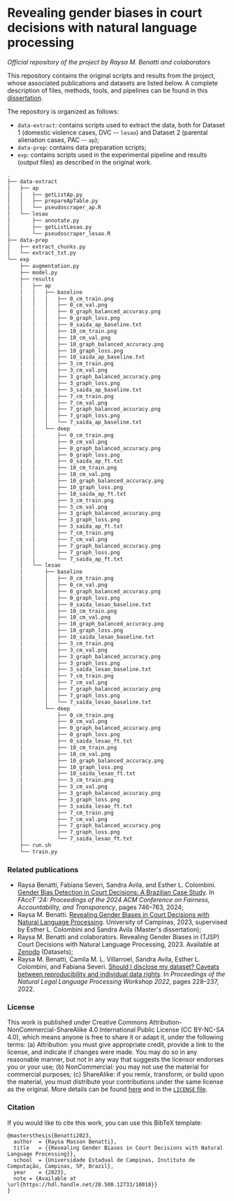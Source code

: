 # Revealing gender biases in court decisions with natural language processing 
_Official repository of the project by Raysa M. Benatti and colaborators_ 

This repository contains the original scripts and results from the project, whose associated publications and datasets are listed below. 
A complete description of files, methods, tools, and pipelines can be found in this [dissertation](https://www.repositorio.unicamp.br/acervo/detalhe/1313341). 

The repository is organized as follows:
* ```data-extract```: contains scripts used to extract the data, both for Dataset 1 (domestic violence cases, DVC -- ```lesao```) and Dataset 2 (parental alienation cases, PAC -- ```ap```); 
* ```data-prep```: contains data preparation scripts; 
* ```exp```: contains scripts used in the experimental pipeline and results (output files) as described in the original work. 

```bash
.
├── data-extract
│   ├── ap
│   │   ├── getListAp.py
│   │   ├── prepareApTable.py
│   │   └── pseudoscraper_ap.R
│   └── lesao
│       ├── annotate.py
│       ├── getListLesao.py
│       └── pseudoscraper_lesao.R
├── data-prep
│   ├── extract_chunks.py
│   └── extract_txt.py
└── exp
    ├── augmentation.py
    ├── model.py
    ├── results
    │   ├── ap
    │   │   ├── baseline
    │   │   │   ├── 0_cm_train.png
    │   │   │   ├── 0_cm_val.png
    │   │   │   ├── 0_graph_balanced_accuracy.png
    │   │   │   ├── 0_graph_loss.png
    │   │   │   ├── 0_saida_ap_baseline.txt
    │   │   │   ├── 10_cm_train.png
    │   │   │   ├── 10_cm_val.png
    │   │   │   ├── 10_graph_balanced_accuracy.png
    │   │   │   ├── 10_graph_loss.png
    │   │   │   ├── 10_saida_ap_baseline.txt
    │   │   │   ├── 3_cm_train.png
    │   │   │   ├── 3_cm_val.png
    │   │   │   ├── 3_graph_balanced_accuracy.png
    │   │   │   ├── 3_graph_loss.png
    │   │   │   ├── 3_saida_ap_baseline.txt
    │   │   │   ├── 7_cm_train.png
    │   │   │   ├── 7_cm_val.png
    │   │   │   ├── 7_graph_balanced_accuracy.png
    │   │   │   ├── 7_graph_loss.png
    │   │   │   └── 7_saida_ap_baseline.txt
    │   │   └── deep
    │   │       ├── 0_cm_train.png
    │   │       ├── 0_cm_val.png
    │   │       ├── 0_graph_balanced_accuracy.png
    │   │       ├── 0_graph_loss.png
    │   │       ├── 0_saida_ap_ft.txt
    │   │       ├── 10_cm_train.png
    │   │       ├── 10_cm_val.png
    │   │       ├── 10_graph_balanced_accuracy.png
    │   │       ├── 10_graph_loss.png
    │   │       ├── 10_saida_ap_ft.txt
    │   │       ├── 3_cm_train.png
    │   │       ├── 3_cm_val.png
    │   │       ├── 3_graph_balanced_accuracy.png
    │   │       ├── 3_graph_loss.png
    │   │       ├── 3_saida_ap_ft.txt
    │   │       ├── 7_cm_train.png
    │   │       ├── 7_cm_val.png
    │   │       ├── 7_graph_balanced_accuracy.png
    │   │       ├── 7_graph_loss.png
    │   │       └── 7_saida_ap_ft.txt
    │   └── lesao
    │       ├── baseline
    │       │   ├── 0_cm_train.png
    │       │   ├── 0_cm_val.png
    │       │   ├── 0_graph_balanced_accuracy.png
    │       │   ├── 0_graph_loss.png
    │       │   ├── 0_saida_lesao_baseline.txt
    │       │   ├── 10_cm_train.png
    │       │   ├── 10_cm_val.png
    │       │   ├── 10_graph_balanced_accuracy.png
    │       │   ├── 10_graph_loss.png
    │       │   ├── 10_saida_lesao_baseline.txt
    │       │   ├── 3_cm_train.png
    │       │   ├── 3_cm_val.png
    │       │   ├── 3_graph_balanced_accuracy.png
    │       │   ├── 3_graph_loss.png
    │       │   ├── 3_saida_lesao_baseline.txt
    │       │   ├── 7_cm_train.png
    │       │   ├── 7_cm_val.png
    │       │   ├── 7_graph_balanced_accuracy.png
    │       │   ├── 7_graph_loss.png
    │       │   └── 7_saida_lesao_baseline.txt
    │       └── deep
    │           ├── 0_cm_train.png
    │           ├── 0_cm_val.png
    │           ├── 0_graph_balanced_accuracy.png
    │           ├── 0_graph_loss.png
    │           ├── 0_saida_lesao_ft.txt
    │           ├── 10_cm_train.png
    │           ├── 10_cm_val.png
    │           ├── 10_graph_balanced_accuracy.png
    │           ├── 10_graph_loss.png
    │           ├── 10_saida_lesao_ft.txt
    │           ├── 3_cm_train.png
    │           ├── 3_cm_val.png
    │           ├── 3_graph_balanced_accuracy.png
    │           ├── 3_graph_loss.png
    │           ├── 3_saida_lesao_ft.txt
    │           ├── 7_cm_train.png
    │           ├── 7_cm_val.png
    │           ├── 7_graph_balanced_accuracy.png
    │           ├── 7_graph_loss.png
    │           └── 7_saida_lesao_ft.txt
    ├── run.sh
    └── train.py
```

### Related publications
* Raysa Benatti, Fabiana Severi, Sandra Avila, and Esther L. Colombini. [Gender Bias Detection in Court Decisions: A Brazilian Case Study](https://dl.acm.org/doi/10.1145/3630106.3658937). In _FAccT '24: Proceedings of the 2024 ACM Conference on Fairness, Accountability, and Transparency_, pages 746–763, 2024;
* Raysa M. Benatti. [Revealing Gender Biases in Court Decisions with Natural Language Processing](https://www.repositorio.unicamp.br/acervo/detalhe/1313341). University of Campinas, 2023, supervised by Esther L. Colombini and Sandra Avila (Master's dissertation);
* Raysa M. Benatti and colaborators. Revealing Gender Biases in (TJSP) Court Decisions with Natural Language Processing, 2023. Available at [Zenodo](https://doi.org/10.5281/zenodo.7794781) (Datasets);
* Raysa M. Benatti, Camila M. L. Villarroel, Sandra Avila, Esther L. Colombini, and Fabiana Severi. [Should I disclose my dataset? Caveats between reproducibility and individual data rights](https://aclanthology.org/2022.nllp-1.20/). In _Proceedings of the Natural Legal Language Processing Workshop 2022_, pages 228–237, 2022.

### License
This work is published under Creative Commons Attribution-NonCommercial-ShareAlike 4.0 International Public License (CC BY-NC-SA 4.0), which means anyone is free to share it or adapt it, under the following terms:
(a) Attribution: you must give appropriate credit, provide a link to the license, and indicate if changes were made. You may do so in any reasonable manner, but not in any way that suggests the licensor endorses you or your use;
(b) NonCommercial: you may not use the material for commercial purposes; 
(c) ShareAlike: if you remix, transform, or build upon the material, you must distribute your contributions under the same license as the original.
More details can be found [here](https://creativecommons.org/licenses/by-nc-sa/4.0/) and in the [```LICENSE``` file](https://github.com/ra-ysa/gender_law_nlp/blob/main/LICENSE). 

### Citation
If you would like to cite this work, you can use this BibTeX template:
```
@mastersthesis{Benatti2023,
  author  = {Raysa Masson Benatti},
  title   = {{Revealing Gender Biases in Court Decisions with Natural Language Processing}},
  school  = {Universidade Estadual de Campinas, Instituto de Computação, Campinas, SP, Brazil},
  year    = {2023},
  note = {Available at \url{https://hdl.handle.net/20.500.12733/10018}}
}
```
